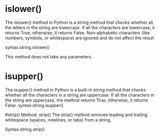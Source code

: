 # islower()

The islower() method in Python is a string method that checks whether all the letters in the string are lowercase. If all the characters are lowercase, it returns True; otherwise, it returns False. Non-alphabetic characters (like numbers, symbols, or whitespace) are ignored and do not affect the result

syntax:string.islower()

This method does not take any parameters.

# isupper()
The isupper() method in Python is a built-in string method that checks whether all the characters in a string are uppercase. If all the characters in the string are uppercase, the method returns True; otherwise, it returns False.
syntax:string.isupper()

#strip()
Method: strip()
The strip() method removes leading and trailing whitespace (spaces, newlines, or tabs) from a string.

Syntax:string.strip()
